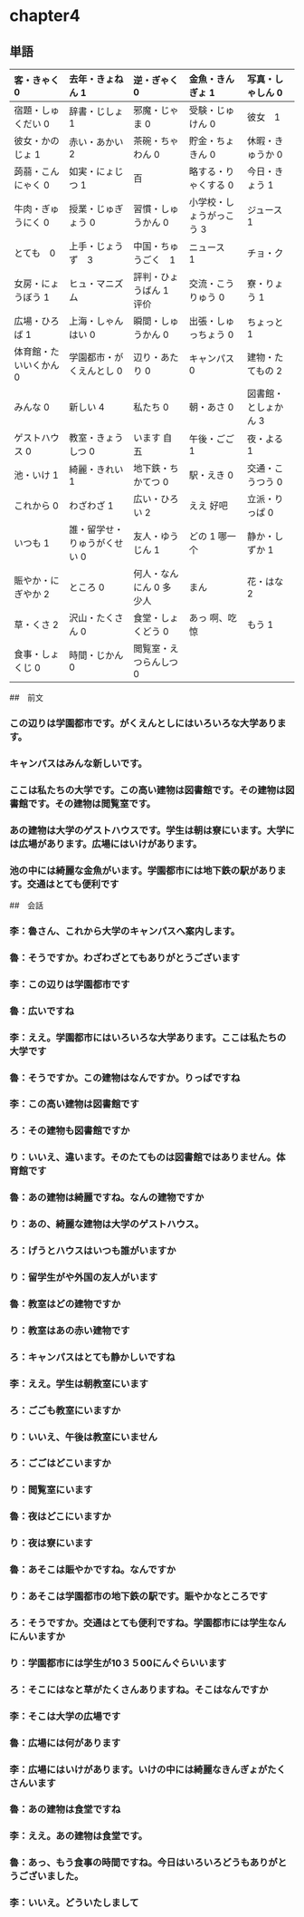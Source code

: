# chapter4

## 単語

| 客・きゃく 0           | 去年・きょねん 1             | 逆・ぎゃく 0            | 金魚・きんぎょ 1         | 写真・しゃしん 0     |
| :--------------------- | :--------------------------- | :---------------------- | :----------------------- | :------------------- |
| 宿題・しゅくだい 0     | 辞書・じしょ 1               | 邪魔・じゃま 0          | 受験・じゅけん 0         | 彼女　1              |
| 彼女・かのじょ 1       | 赤い・あかい 2               | 茶碗・ちゃわん 0        | 貯金・ちょきん 0         | 休暇・きゅうか 0     |
| 蒟蒻・こんにゃく 0     | 如実・にょじつ 1             | 百                      | 略する・りゃくする 0     | 今日・きょう 1       |
| 牛肉・ぎゅうにく 0     | 授業・じゅぎょう 0           | 習慣・しゅうかん 0      | 小学校・しょうがっこう 3 | ジュース 1           |
| とても　0              | 上手・じょうず　3            | 中国・ちゅうごく　1     | ニュース　1              | チョ・ク             |
| 女房・にょうぼう 1     | ヒュ・マニズム               | 評判・ひょうばん 1 评价 | 交流・こうりゅう 0       | 寮・りょう 1         |
| 広場・ひろば 1         | 上海・しゃんはい 0           | 瞬間・しゅうかん 0      | 出張・しゅっちょう 0     | ちょっと 1           |
| 体育館・たいいくかん 0 | 学園都市・がくえんとし 0     | 辺り・あたり 0          | キャンパス 0             | 建物・たてもの 2     |
| みんな 0               | 新しい 4                     | 私たち 0                | 朝・あさ 0               | 図書館・としょかん 3 |
| ゲストハウス 0         | 教室・きょうしつ 0           | います 自五             | 午後・ごご 1             | 夜・よる 1           |
| 池・いけ 1             | 綺麗・きれい 1               | 地下鉄・ちかてつ 0      | 駅・えき 0               | 交通・こうつう 0     |
| これから 0             | わざわざ 1                   | 広い・ひろい 2          | ええ 好吧                | 立派・りっぱ  0      |
| いつも 1               | 誰・留学せ・りゅうがくせい 0 | 友人・ゆうじん 1        | どの 1 哪一个            | 静か・しずか 1       |
| 賑やか・にぎやか 2     | ところ 0                     | 何人・なんにん 0 多少人 | まん                     | 花・はな 2           |
| 草・くさ 2             | 沢山・たくさん 0             | 食堂・しょくどう 0      | あっ  啊、吃惊           | もう 1               |
| 食事・しょくじ 0       | 時間・じかん 0               | 閲覧室・えつらんしつ 0  |                          |                      |

##　前文

### この辺りは学園都市です。がくえんとしにはいろいろな大学あります。

### キャンパスはみんな新しいです。

### ここは私たちの大学です。この高い建物は図書館です。その建物は図書館です。その建物は閲覧室です。

### あの建物は大学のゲストハウスです。学生は朝は寮にいます。大学には広場があります。広場にはいけがあります。

### 池の中には綺麗な金魚がいます。学園都市には地下鉄の駅があります。交通はとても便利です

##　会話

### 李：魯さん、これから大学のキャンパスへ案内します。

### 魯：そうですか。わざわざとてもありがとうございます

### 李：この辺りは学園都市です

### 魯：広いですね

### 李：ええ。学園都市にはいろいろな大学あります。ここは私たちの大学です

### 魯：そうですか。この建物はなんですか。りっぱですね

### 李：この高い建物は図書館です

### ろ：その建物も図書館ですか

### り：いいえ、違います。そのたてものは図書館ではありません。体育館です

### 魯：あの建物は綺麗ですね。なんの建物ですか

### り：あの、綺麗な建物は大学のゲストハウス。

### ろ：げうとハウスはいつも誰がいますか

### り：留学生がや外国の友人がいます

### 魯：教室はどの建物ですか

### り：教室はあの赤い建物です

### ろ：キャンパスはとても静かしいですね

### 李：ええ。学生は朝教室にいます

### ろ：ごごも教室にいますか

### り：いいえ、午後は教室にいません

### ろ：ごごはどこいますか

### り：閲覧室にいます

### 魯：夜はどこにいますか

### り：夜は寮にいます

### 魯：あそこは賑やかですね。なんですか

### り：あそこは学園都市の地下鉄の駅です。賑やかなところです

### ろ：そうですか。交通はとても便利ですね。学園都市には学生なんにんいますか

### り：学園都市には学生が10３５00にんぐらいいます

### ろ：そこにはなと草がたくさんありますね。そこはなんですか

### 李：そこは大学の広場です

### 魯：広場には何があります

### 李：広場にはいけがあります。いけの中には綺麗なきんぎょがたくさんいます

### 魯：あの建物は食堂ですね

### 李：ええ。あの建物は食堂です。

### 魯：あっ、もう食事の時間ですね。今日はいろいろどうもありがとうございました。

### 李：いいえ。どういたしまして

